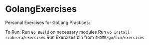 # GolangExercises
Personal Exercises for GoLang Practices:

To Run:
Run `Go Build` on necessary modules
Run `Go install rcabrera/exercises`
Run Exercises bin from `$HOME/go/bin/exercises`
